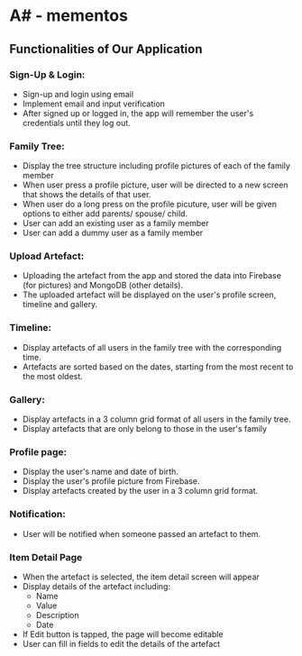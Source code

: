 # A# - mementos

## Functionalities of Our Application

### Sign-Up & Login: 
- Sign-up and login using email 
- Implement email and input verification
- After signed up or logged in, the app will remember the user's credentials until they log out.
  
### Family Tree:
- Display the tree structure including profile pictures of each of the family member
- When user press a profile picture, user will be directed to a new screen that shows the details of that user.
- When user do a long press on the profile picuture, user will be given options to either add parents/ spouse/ child. 
- User can add an existing user as a family member
- User can add a dummy user as a family member

### Upload Artefact:
- Uploading the artefact from the app and stored the data into Firebase (for pictures) and MongoDB (other details).
- The uploaded artefact will be displayed on the user's profile screen, timeline and gallery.

### Timeline:
- Display artefacts of all users in the family tree with the corresponding time. 
- Artefacts are sorted based on the dates, starting from the most recent to the most oldest.

### Gallery: 
- Display artefacts in a 3 column grid format of all users in the family tree.
- Display artefacts that are only belong to those in the user's family
   
### Profile page: 
- Display the user's name and date of birth.
- Display the user's profile picture from Firebase. 
- Display artefacts created by the user in a 3 column grid format.

### Notification:
- User will be notified when someone passed an artefact to them.

### Item Detail Page
- When the artefact is selected, the item detail screen will appear
- Display details of the artefact including:
    - Name
    - Value
    - Description
    - Date
- If Edit button is tapped, the page will become editable
- User can fill in fields to edit the details of the artefact